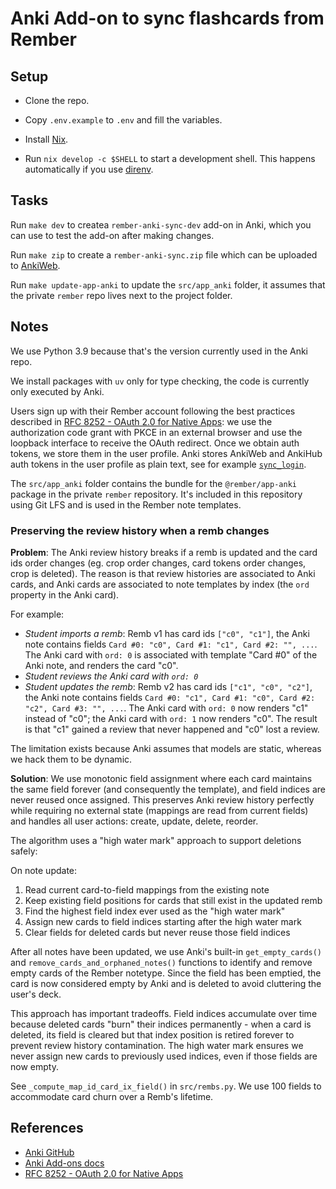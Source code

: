 # Anki Add-on to sync flashcards from Rember

## Setup

- Clone the repo.

- Copy `.env.example` to `.env` and fill the variables.

- Install [Nix](https://nixos.org/).

- Run `nix develop -c $SHELL` to start a development shell. This happens automatically if you use [direnv](https://direnv.net/).

## Tasks

Run `make dev` to createa `rember-anki-sync-dev` add-on in Anki, which you can use to test the add-on after making changes.

Run `make zip` to create a `rember-anki-sync.zip` file which can be uploaded to [AnkiWeb](https://ankiweb.net/shared/addons).

Run `make update-app-anki` to update the `src/app_anki` folder, it assumes that the private `rember` repo lives next to the project folder.

## Notes

We use Python 3.9 because that's the version currently used in the Anki repo.

We install packages with `uv` only for type checking, the code is currently only executed by Anki.

Users sign up with their Rember account following the best practices described in [RFC 8252 - OAuth 2.0 for Native Apps](https://datatracker.ietf.org/doc/html/rfc8252): we use the authorization code grant with PKCE in an external browser and use the loopback interface to receive the OAuth redirect. Once we obtain auth tokens, we store them in the user profile. Anki stores AnkiWeb and AnkiHub auth tokens in the user profile as plain text, see for example [`sync_login`](https://github.com/ankitects/anki/blob/d3d6bd8ce006f178e2271fd8d317fdc8832095df/qt/aqt/sync.py#L320-L321).

The `src/app_anki` folder contains the bundle for the `@rember/app-anki` package in the private `rember` repository. It's included in this repository using Git LFS and is used in the Rember note templates.

### Preserving the review history when a remb changes

**Problem**: The Anki review history breaks if a remb is updated and the card ids order changes (eg. crop order changes, card tokens order changes, crop is deleted). The reason is that review histories are associated to Anki cards, and Anki cards are associated to note templates by index (the `ord` property in the Anki card).

For example:

- _Student imports a remb_: Remb v1 has card ids `["c0", "c1"]`, the Anki note contains fields `Card #0: "c0", Card #1: "c1", Card #2: "", ...`. The Anki card with `ord: 0` is associated with template "Card #0" of the Anki note, and renders the card "c0".
- _Student reviews the Anki card with `ord: 0`_
- _Student updates the remb_: Remb v2 has card ids `["c1", "c0", "c2"]`, the Anki note contains fields `Card #0: "c1", Card #1: "c0", Card #2: "c2", Card #3: "", ...`. The Anki card with `ord: 0` now renders "c1" instead of "c0"; the Anki card with `ord: 1` now renders "c0". The result is that "c1" gained a review that never happened and "c0" lost a review.

The limitation exists because Anki assumes that models are static, whereas we hack them to be dynamic.

**Solution**: We use monotonic field assignment where each card maintains the same field forever (and consequently the template), and field indices are never reused once assigned. This preserves Anki review history perfectly while requiring no external state (mappings are read from current fields) and handles all user actions: create, update, delete, reorder.

The algorithm uses a "high water mark" approach to support deletions safely:

On note update:

1. Read current card-to-field mappings from the existing note
2. Keep existing field positions for cards that still exist in the updated remb
3. Find the highest field index ever used as the "high water mark"
4. Assign new cards to field indices starting after the high water mark
5. Clear fields for deleted cards but never reuse those field indices

After all notes have been updated, we use Anki's built-in `get_empty_cards()` and `remove_cards_and_orphaned_notes()` functions to identify and remove empty cards of the Rember notetype. Since the field has been emptied, the card is now considered empty by Anki and is deleted to avoid cluttering the user's deck.

This approach has important tradeoffs. Field indices accumulate over time because deleted cards "burn" their indices permanently - when a card is deleted, its field is cleared but that index position is retired forever to prevent review history contamination. The high water mark ensures we never assign new cards to previously used indices, even if those fields are now empty.

See `_compute_map_id_card_ix_field()` in `src/rembs.py`. We use 100 fields to accommodate card churn over a Remb's lifetime.

## References

- [Anki GitHub](https://github.com/ankitects/anki/tree/main)
- [Anki Add-ons docs](https://addon-docs.ankiweb.net/intro.html)
- [RFC 8252 - OAuth 2.0 for Native Apps](https://datatracker.ietf.org/doc/html/rfc8252)
